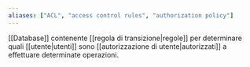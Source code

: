 ```yaml
---
aliases: ["ACL", "access control rules", "authorization policy"]
---
```


[[Database]] contenente [[regola di transizione|regole]] per determinare quali [[utente|utenti]] sono [[autorizzazione di utente|autorizzati]] a effettuare determinate operazioni.
